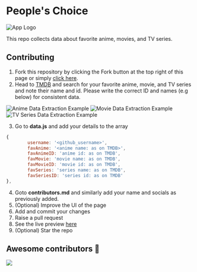 # People's Choice

![App Logo](https://github.com/aditeyaS/peoples-choice/blob/main/assets/favicon.png)

This repo collects data about favorite anime, movies, and TV series.

## Contributing

1. Fork this repository by clicking the Fork button at the top right of this page or simply [click here](https://github.com/aditeyaS/peoples-choice/fork).
2. Head to [TMDB](https://www.themoviedb.org/) and search for your favorite anime, movie, and TV series and note their name and id. Please write the correct ID and names (e.g below) for consistent data.

![Anime Data Extraction Example](https://github.com/aditeyaS/peoples-choice/blob/main/assets/anime.png)
![Movie Data Extraction Example](https://github.com/aditeyaS/peoples-choice/blob/main/assets/movie.png)
![TV Series Data Extraction Example](https://github.com/aditeyaS/peoples-choice/blob/main/assets/tv-series.png)

3. Go to **data.js** and add your details to the array
```javascript
{
        username: '<github_username>',
        favAnime: '<anime name: as on TMDB>',
        favAnimeID: 'anime id: as on TMDB',
        favMovie: 'movie name: as on TMDB',
        favMovieID: 'movie id: as on TMDB',
        favSeries: 'series name: as on TMDB',
        favSeriesID: 'series id: as on TMDB'
},
```
4. Goto **contributors.md** and similarly add your name and socials as previously added.
5. (Optional) Improve the UI of the page
6. Add and commit your changes
7. Raise a pull request
8. See the live preview [here](https://aditeyas.github.io/peoples-choice/)
8. (Optional) Star the repo

## Awesome contributors 🤩
<a href="https://github.com/aditeyas/peoples-choice/graphs/contributors">
  <img src="https://contributors-img.web.app/image?repo=aditeyaS/peoples-choice" />
</a>
